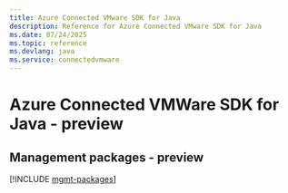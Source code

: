 ```yaml
---
title: Azure Connected VMware SDK for Java
description: Reference for Azure Connected VMware SDK for Java
ms.date: 07/24/2025
ms.topic: reference
ms.devlang: java
ms.service: connectedvmware
---
```

# Azure Connected VMWare SDK for Java - preview

## Management packages - preview
[!INCLUDE [mgmt-packages](connected-vmware-mgmt-index.md)]